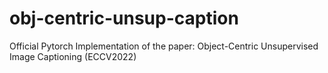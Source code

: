 # obj-centric-unsup-caption
Official Pytorch Implementation of the paper: Object-Centric Unsupervised Image Captioning (ECCV2022)
